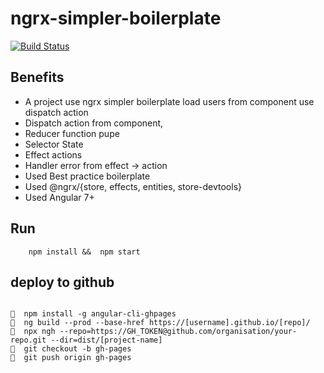 # ngrx-simpler-boilerplate

[![Build Status](https://travis-ci.org/ngnam/ngrx-simpler-boilerplate.svg?branch=master)](https://travis-ci.org/ngnam/ngrx-simpler-boilerplate)

## Benefits

- A project use ngrx simpler boilerplate load users from component use dispatch action
- Dispatch action from component,
- Reducer function pupe
- Selector State
- Effect actions
- Handler error from effect -> action
- Used Best practice boilerplate
- Used @ngrx/{store, effects, entities, store-devtools}
- Used Angular 7+

## Run

```
    npm install &&  npm start
```

## deploy to github

```

🌹  npm install -g angular-cli-ghpages
🌹  ng build --prod --base-href https://[username].github.io/[repo]/
🌹  npx ngh --repo=https://GH_TOKEN@github.com/organisation/your-repo.git --dir=dist/[project-name]
🌹  git checkout -b gh-pages
🌹  git push origin gh-pages
```

